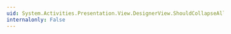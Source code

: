 ```yaml
---
uid: System.Activities.Presentation.View.DesignerView.ShouldCollapseAll
internalonly: False
---
```

